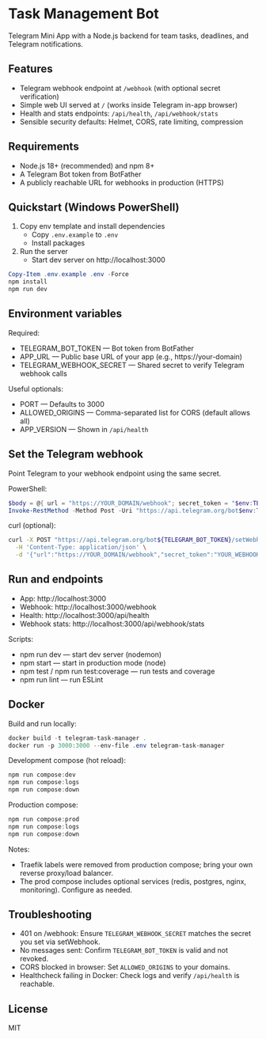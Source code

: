 # Task Management Bot

Telegram Mini App with a Node.js backend for team tasks, deadlines, and Telegram notifications.

## Features
- Telegram webhook endpoint at `/webhook` (with optional secret verification)
- Simple web UI served at `/` (works inside Telegram in-app browser)
- Health and stats endpoints: `/api/health`, `/api/webhook/stats`
- Sensible security defaults: Helmet, CORS, rate limiting, compression

## Requirements
- Node.js 18+ (recommended) and npm 8+
- A Telegram Bot token from BotFather
- A publicly reachable URL for webhooks in production (HTTPS)

## Quickstart (Windows PowerShell)
1) Copy env template and install dependencies
	- Copy `.env.example` to `.env`
	- Install packages
2) Run the server
	- Start dev server on http://localhost:3000

```powershell
Copy-Item .env.example .env -Force
npm install
npm run dev
```

## Environment variables
Required:
- TELEGRAM_BOT_TOKEN — Bot token from BotFather
- APP_URL — Public base URL of your app (e.g., https://your-domain)
- TELEGRAM_WEBHOOK_SECRET — Shared secret to verify Telegram webhook calls

Useful optionals:
- PORT — Defaults to 3000
- ALLOWED_ORIGINS — Comma-separated list for CORS (default allows all)
- APP_VERSION — Shown in `/api/health`

## Set the Telegram webhook
Point Telegram to your webhook endpoint using the same secret.

PowerShell:
```powershell
$body = @{ url = "https://YOUR_DOMAIN/webhook"; secret_token = "$env:TELEGRAM_WEBHOOK_SECRET" } | ConvertTo-Json
Invoke-RestMethod -Method Post -Uri "https://api.telegram.org/bot$env:TELEGRAM_BOT_TOKEN/setWebhook" -ContentType 'application/json' -Body $body
```

curl (optional):
```bash
curl -X POST "https://api.telegram.org/bot${TELEGRAM_BOT_TOKEN}/setWebhook" \
  -H 'Content-Type: application/json' \
  -d '{"url":"https://YOUR_DOMAIN/webhook","secret_token":"YOUR_WEBHOOK_SECRET"}'
```

## Run and endpoints
- App: http://localhost:3000
- Webhook: http://localhost:3000/webhook
- Health: http://localhost:3000/api/health
- Webhook stats: http://localhost:3000/api/webhook/stats

Scripts:
- npm run dev — start dev server (nodemon)
- npm start — start in production mode (node)
- npm test / npm run test:coverage — run tests and coverage
- npm run lint — run ESLint

## Docker
Build and run locally:
```powershell
docker build -t telegram-task-manager .
docker run -p 3000:3000 --env-file .env telegram-task-manager
```

Development compose (hot reload):
```powershell
npm run compose:dev
npm run compose:logs
npm run compose:down
```

Production compose:
```powershell
npm run compose:prod
npm run compose:logs
npm run compose:down
```

Notes:
- Traefik labels were removed from production compose; bring your own reverse proxy/load balancer.
- The prod compose includes optional services (redis, postgres, nginx, monitoring). Configure as needed.

## Troubleshooting
- 401 on /webhook: Ensure `TELEGRAM_WEBHOOK_SECRET` matches the secret you set via setWebhook.
- No messages sent: Confirm `TELEGRAM_BOT_TOKEN` is valid and not revoked.
- CORS blocked in browser: Set `ALLOWED_ORIGINS` to your domains.
- Healthcheck failing in Docker: Check logs and verify `/api/health` is reachable.

## License
MIT
